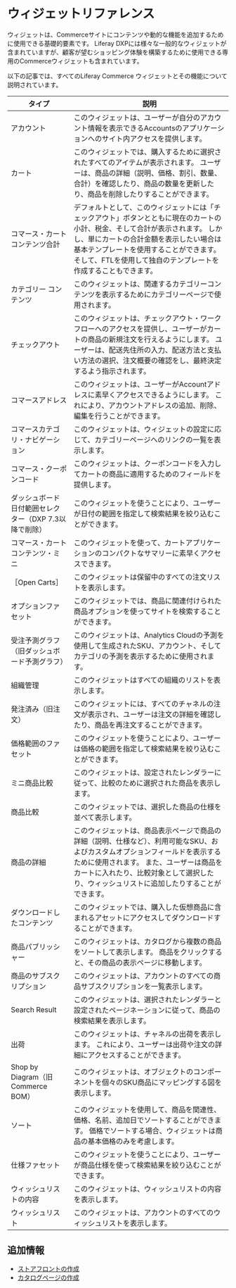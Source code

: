 # ウィジェットリファレンス

ウィジェットは、Commerceサイトにコンテンツや動的な機能を追加するために使用できる基礎的要素です。 Liferay DXPには様々な一般的なウィジェットが含まれていますが、顧客が望むショッピング体験を構築するために使用できる専用のCommerceウィジェットも含まれています。

以下の記事では、すべてのLiferay Commerce ウィジェットとその機能について説明されています。

| タイプ                            | 説明                                                                                                                                           |
| ------------------------------ | -------------------------------------------------------------------------------------------------------------------------------------------- |
| アカウント                          | このウィジェットは、ユーザーが自分のアカウント情報を表示できるAccountsのアプリケーションへのサイト内アクセスを提供します。                                                                            |
| カート                            | このウィジェットでは、購入するために選択されたすべてのアイテムが表示されます。 ユーザーは、商品の詳細（説明、価格、割引、数量、合計）を確認したり、商品の数量を更新したり、商品を削除したりすることができます。                                     |
| コマース・カートコンテンツ合計                | デフォルトとして、このウィジェットには「チェックアウト」ボタンとともに現在のカートの小計、税金、そして合計が表示されます。 しかし、単にカートの合計金額を表示したい場合は基本テンプレートを使用することができます。そして、FTLを使用して独自のテンプレートを作成することもできます。 |
| カテゴリー コンテンツ                    | このウィジェットは、関連するカテゴリーコンテンツを表示するためにカテゴリーページで使用されます。                                                                                             |
| チェックアウト                        | このウィジェットは、チェックアウト・ワークフローへのアクセスを提供し、ユーザーがカートの商品の新規注文を行えるようにします。 ユーザーは、配送先住所の入力、配送方法と支払い方法の選択、注文概要の確認をし、最終決定するよう指示されます。                        |
| コマースアドレス                       | このウィジェットは、ユーザーがAccountアドレスに素早くアクセスできるようにします。 これにより、アカウントアドレスの追加、削除、編集を行うことができます。                                                             |
| コマースカテゴリ・ナビゲーション               | このウィジェットは、ウィジェットの設定に応じて、カテゴリーページへのリンクの一覧を表示します。                                                                                              |
| コマース・クーポンコード                   | このウィジェットは、クーポンコードを入力してカートの商品に適用するためのフィールドを提供します。                                                                                             |
| ダッシュボード日付範囲セレクター（DXP 7.3以降で削除） | このウィジェットを使うことにより、ユーザーが日付の範囲を指定して検索結果を絞り込むことができます。                                                                                            |
| コマース・カート コンテンツ・ミニ              | このウィジェットを使って、カートアプリケーションのコンパクトなサマリーに素早くアクセスできます。                                                                                             |
| ［Open Carts］                   | このウィジェットは保留中のすべての注文リストを表示します。                                                                                                                |
| オプションファセット                     | このウィジェットでは、商品に関連付けられた商品オプションを使ってサイトを検索することができます。                                                                                             |
| 受注予測グラフ（旧ダッシュボード予測グラフ）         | このウィジェットは、Analytics Cloudの予測を使用して生成されたSKU、アカウント、そしてカテゴリの予測を表示するために使用されます。                                                                    |
| 組織管理                           | このウィジェットはすべての組織のリストを表示します。                                                                                                                   |
| 発注済み（旧注文）                      | このウィジェットには、すべてのチャネルの注文が表示され、ユーザーは注文の詳細を確認したり、商品を再注文することができます。                                                                                |
| 価格範囲のファセット                     | このウィジェットを使うことにより、ユーザーは価格の範囲を指定して検索結果を絞り込むことができます。                                                                                            |
| ミニ商品比較                         | このウィジェットは、設定されたレンダラーに従って、比較のために選択された商品を表示します。                                                                                                |
| 商品比較                           | このウィジェットでは、選択した商品の仕様を並べて表示します。                                                                                                               |
| 商品の詳細                          | このウィジェットは、商品表示ページで商品の詳細（説明、仕様など）、利用可能なSKU、およびカスタムオプションフィールドを表示するために使用されます。 また、ユーザーは商品をカートに入れたり、比較対象として選択したり、ウィッシュリストに追加したりすることができます。         |
| ダウンロードしたコンテンツ                  | このウィジェットでは、購入した仮想商品に含まれるアセットにアクセスしてダウンロードすることができます。                                                                                          |
| 商品パブリッシャー                      | このウィジェットは、カタログから複数の商品をソートして表示します。 商品をクリックすると、その商品の表示ページに移動します。                                                                               |
| 商品のサブスクリプション                   | このウィジェットは、アカウントのすべての商品サブスクリプションを一覧表示します。                                                                                                     |
| Search Result                  | このウィジェットは、選択されたレンダラーと設定されたページネーションに従って、商品の検索結果を表示します。                                                                                        |
| 出荷                             | このウィジェットは、チャネルの出荷を表示します。 これにより、ユーザーは出荷や注文の詳細にアクセスすることができます。                                                                                  |
| Shop by Diagram（旧Commerce BOM） | このウィジェットは、オブジェクトのコンポーネントを個々のSKU商品にマッピングする図を表示します。                                                                                            |
| ソート                            | このウィジェットを使用して、商品を関連性、価格、名前、追加日でソートすることができます。 価格でソートする場合、ウィジェットは商品の基本価格のみを考慮します。                                                              |
| 仕様ファセット                        | このウィジェットを使うことにより、ユーザーが商品仕様を使って検索結果を絞り込むことができます。                                                                                              |
| ウィッシュリストの内容                    | このウィジェットは、ウィッシュリストの内容を表示します。                                                                                                                 |
| ウィッシュリスト                       | このウィジェットは、アカウントのすべてのウィッシュリストを表示します。                                                                                                          |

<a name="additional-information" />

## 追加情報

* [ストアフロントの作成](../creating-your-storefront.md)
* [カタログページの作成](../creating-a-catalog-page.md)
